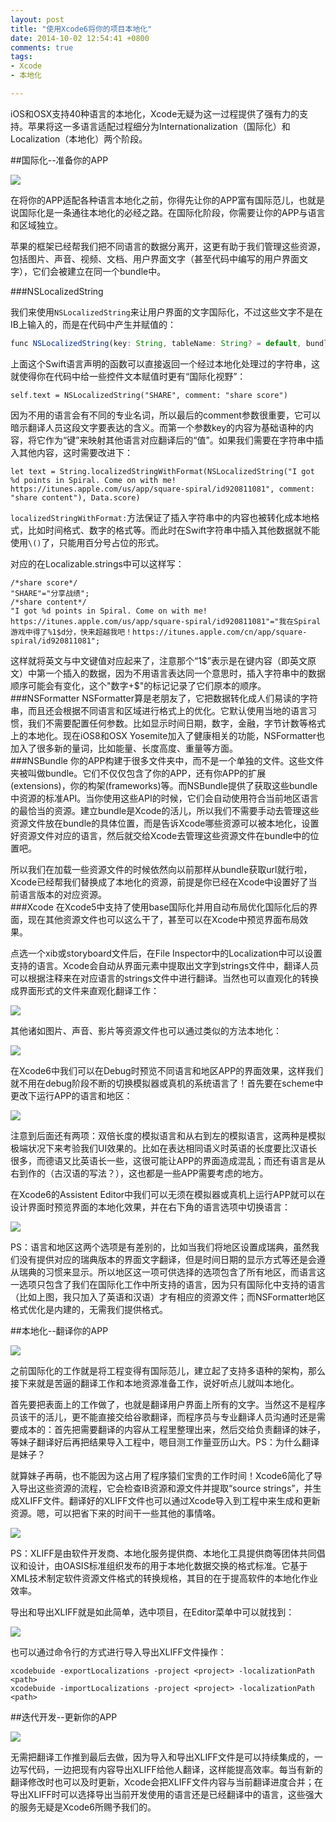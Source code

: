 ```yaml
---
layout: post
title: "使用Xcode6将你的项目本地化"
date: 2014-10-02 12:54:41 +0800
comments: true
tags: 
- Xcode
- 本地化

---
```

iOS和OSX支持40种语言的本地化，Xcode无疑为这一过程提供了强有力的支持。苹果将这一多语言适配过程细分为Internationalization（国际化）和Localization（本地化）两个阶段。  
<!--more-->
##国际化--准备你的APP

![](http://yulingtianxia.qiniudn.com/QQ20141002-9%402x.png)  

在将你的APP适配各种语言本地化之前，你得先让你的APP富有国际范儿，也就是说国际化是一条通往本地化的必经之路。在国际化阶段，你需要让你的APP与语言和区域独立。  

苹果的框架已经帮我们把不同语言的数据分离开，这更有助于我们管理这些资源，包括图片、声音、视频、文档、用户界面文字（甚至代码中编写的用户界面文字），它们会被建立在同一个bundle中。  

###NSLocalizedString

我们来使用`NSLocalizedString`来让用户界面的文字国际化，不过这些文字不是在IB上输入的，而是在代码中产生并赋值的：  

``` js
func NSLocalizedString(key: String, tableName: String? = default, bundle: NSBundle = default, value: String = default, #comment: String) -> String
``` 
上面这个Swift语言声明的函数可以直接返回一个经过本地化处理过的字符串，这就使得你在代码中给一些控件文本赋值时更有“国际化视野”：  
``` 
self.text = NSLocalizedString("SHARE", comment: "share score")
``` 
因为不用的语言会有不同的专业名词，所以最后的comment参数很重要，它可以暗示翻译人员这段文字要表达的含义。而第一个参数key的内容为基础语种的内容，将它作为“键”来映射其他语言对应翻译后的“值”。如果我们需要在字符串中插入其他内容，这时需要改进下：  

``` 
let text = String.localizedStringWithFormat(NSLocalizedString("I got %d points in Spiral. Come on with me! https://itunes.apple.com/us/app/square-spiral/id920811081", comment: "share content"), Data.score)
``` 
`localizedStringWithFormat:`方法保证了插入字符串中的内容也被转化成本地格式，比如时间格式、数字的格式等。而此时在Swift字符串中插入其他数据就不能使用`\()`了，只能用百分号占位的形式。  

对应的在Localizable.strings中可以这样写：  

``` 
/*share score*/
"SHARE"="分享战绩";
/*share content*/
"I got %d points in Spiral. Come on with me! https://itunes.apple.com/us/app/square-spiral/id920811081"="我在Spiral游戏中得了%1$d分，快来超越我吧！https://itunes.apple.com/cn/app/square-spiral/id920811081";
``` 

这样就将英文与中文键值对应起来了，注意那个“1$”表示是在键内容（即英文原文）中第一个插入的数据，因为不用语言表达同一个意思时，插入字符串中的数据顺序可能会有变化，这个"数字+$"的标记记录了它们原本的顺序。  
###NSFormatter
NSFormatter算是老朋友了，它把数据转化成人们易读的字符串，而且还会根据不同语言和区域进行格式上的优化。它默认使用当地的语言习惯，我们不需要配置任何参数。比如显示时间日期，数字，金融，字节计数等格式上的本地化。现在iOS8和OSX Yosemite加入了健康相关的功能，NSFormatter也加入了很多新的量词，比如能量、长度高度、重量等方面。  
###NSBundle
你的APP构建于很多文件夹中，而不是一个单独的文件。这些文件夹被叫做bundle。它们不仅仅包含了你的APP，还有你APP的扩展(extensions)，你的构架(frameworks)等。而NSBundle提供了获取这些bundle中资源的标准API。当你使用这些API的时候，它们会自动使用符合当前地区语言的最恰当的资源。建立bundle是Xcode的活儿，所以我们不需要手动去管理这些资源文件放在bundle的具体位置，而是告诉Xcode哪些资源可以被本地化，设置好资源文件对应的语言，然后就交给Xcode去管理这些资源文件在bundle中的位置吧。  

所以我们在加载一些资源文件的时候依然向以前那样从bundle获取url就行啦，Xcode已经帮我们替换成了本地化的资源，前提是你已经在Xcode中设置好了当前语言版本的对应资源。  
###Xcode
在Xcode5中支持了使用base国际化并用自动布局优化国际化后的界面，现在其他资源文件也可以这么干了，甚至可以在Xcode中预览界面布局效果。  

点选一个xib或storyboard文件后，在File Inspector中的Localization中可以设置支持的语言。Xcode会自动从界面元素中提取出文字到strings文件中，翻译人员可以根据注释来在对应语言的strings文件中进行翻译。当然也可以直观化的转换成界面形式的文件来直观化翻译工作：  

![](http://yulingtianxia.qiniudn.com/QQ20141002-2%402x.png)  

其他诸如图片、声音、影片等资源文件也可以通过类似的方法本地化：  

![](http://yulingtianxia.qiniudn.com/QQ20141002-3%402x.png)  

在Xcode6中我们可以在Debug时预览不同语言和地区APP的界面效果，这样我们就不用在debug阶段不断的切换模拟器或真机的系统语言了！首先要在scheme中更改下运行APP的语言和地区：  

![](http://yulingtianxia.qiniudn.com/QQ20141002-4%402x.png)  

注意到后面还有两项：双倍长度的模拟语言和从右到左的模拟语言，这两种是模拟极端状况下来考验我们UI效果的。比如在表达相同语义时英语的长度要比汉语长很多，而德语又比英语长一些，这很可能让APP的界面造成混乱；而还有语言是从右到作的（古汉语的写法？），这也都是一些APP需要考虑的地方。  

在Xcode6的Assistent Editor中我们可以无须在模拟器或真机上运行APP就可以在设计界面时预览界面的本地化效果，并在右下角的语言选项中切换语言：  

![](http://yulingtianxia.qiniudn.com/QQ20141002-5%402x.png)  

PS：语言和地区这两个选项是有差别的，比如当我们将地区设置成瑞典，虽然我们没有提供对应的瑞典版本的界面文字翻译，但是时间日期的显示方式等还是会遵从瑞典的习惯来显示。所以地区这一项可供选择的选项包含了所有地区，而语言这一选项只包含了我们在国际化工作中所支持的语言，因为只有国际化中支持的语言（比如上图，我只加入了英语和汉语）才有相应的资源文件；而NSFormatter地区格式优化是内建的，无需我们提供格式。  

##本地化--翻译你的APP

![](http://yulingtianxia.qiniudn.com/QQ20141002-8%402x.png)  

之前国际化的工作就是将工程变得有国际范儿，建立起了支持多语种的架构，那么接下来就是苦逼的翻译工作和本地资源准备工作，说好听点儿就叫本地化。  

首先要把表面上的工作做了，也就是翻译用户界面上所有的文字。当然这不是程序员该干的活儿，更不能直接交给谷歌翻译，而程序员与专业翻译人员沟通时还是需要成本的：首先把需要翻译的内容从工程里整理出来，然后交给负责翻译的妹子，等妹子翻译好后再把结果导入工程中，嗯目测工作量亚历山大。PS：为什么翻译是妹子？  

就算妹子再萌，也不能因为这占用了程序猿们宝贵的工作时间！Xcode6简化了导入导出这些资源的流程，它会检查IB资源和源文件并提取“source strings”，并生成XLIFF文件。翻译好的XLIFF文件也可以通过Xcode导入到工程中来生成和更新资源。嗯，可以把省下来的时间干一些其他的事情咯。  

![](http://yulingtianxia.qiniudn.com/QQ20141002-6%402x.png)    

PS：XLIFF是由软件开发商、本地化服务提供商、本地化工具提供商等团体共同倡议和设计，由OASIS标准组织发布的用于本地化数据交换的格式标准。它基于XML技术制定软件资源文件格式的转换规格，其目的在于提高软件的本地化作业效率。  

导出和导出XLIFF就是如此简单，选中项目，在Editor菜单中可以就找到：  

![](http://yulingtianxia.qiniudn.com/QQ20141002-7%402x.png)  

也可以通过命令行的方式进行导入导出XLIFF文件操作：  

```
xcodebuide -exportLocalizations -project <project> -localizationPath <path>
xcodebuide -importLocalizations -project <project> -localizationPath <path>
``` 

##迭代开发--更新你的APP

![](http://yulingtianxia.qiniudn.com/QQ20141002-10%402x.png)  

无需把翻译工作推到最后去做，因为导入和导出XLIFF文件是可以持续集成的，一边写代码，一边把现有内容导出XLIFF给他人翻译，这样能提高效率。每当有新的翻译修改时也可以及时更新，Xcode会把XLIFF文件内容与当前翻译进度合并；在导出XLIFF时可以选择导出当前开发使用的语言还是已经翻译中的语言，这些强大的服务无疑是Xcode6所赐予我们的。  

